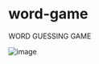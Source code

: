 # word-game
WORD GUESSING GAME

![image](https://github.com/saseesdk/word-game/assets/102291648/1775b2bd-b7a0-4c17-bef6-d4de3529030e)
